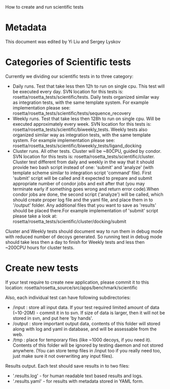 <!-- --- title:  Scientific Test -->How to create and run scientific tests

Metadata
========

This document was edited by Yi Liu and Sergey Lyskov

Categories of Scientific tests
==============================

Currently we dividing our scientific tests in to three category:

-   Daily runs. Test that take less then 12h to run on single cpu. This test will be executed every day. SVN location for this tests is: rosetta/rosetta\_tests/scientific/tests. Daily tests organized similar way as integration tests, with the same template system. For example implementation please see: rosetta/rosetta\_tests/scientific/tests/sequence\_recovery
-   Weekly runs. Test that take less then 128h to run on single cpu. Will be executed approximately every week. SVN location for this tests is: rosetta/rosetta\_tests/scientific/biweekly\_tests. Weekly tests also organized similar way as integration tests, with the same template system. For example implementation please see: rosetta/rosetta\_tests/scientific/biweekly\_tests/ligand\_docking
-   Cluster runs. All other tests. Cluster will be \~80CPU, guided by condor. SVN location for this tests is: rosetta/rosetta\_tests/scientific/cluster. Cluster test different from daily and weekly in the way that it should provide two bash script instead of one: 'submit' and 'analyze' (with template scheme similar to integration script 'command' file). First 'submit' script will be called and it expected to prepare and submit appropriate number of condor jobs and exit after that (you may terminate early if something goes wrong and return error code).When condor jobs are done, the second script ('analyze') will be called, which should create proper log file and the yaml file, and place them in to '/output' folder. Any additional files that you want to save as 'results' should be placed there.For example implementation of 'submit' script please take a look at: rosetta/rosetta\_tests/scientific/cluster/docking/submit

Cluster and Weekly tests should document way to run them in debug mode with reduced number of decoys generated. So running test in debug mode should take less then a day to finish for Weekly tests and less then \~200CPU hours for cluster tests.

Create new tests
================

If your test require to create new application, please commit it to this location: rosetta/rosetta\_source/src/apps/benchmark/scientific

Also, each individual test can have following subdirectories:

-   /input : store all input data. If your test required limited amount of data (\~10-20M) - commit it in to svn. If size of data is larger, then it will not be stored in svn, and put here 'by hands'.
-   /output : store important output data, contents of this folder will stored along with log and yaml in database, and will be assessable from the web.
-   /tmp : place for temporary files (like \~1000 decoys, if you need it). Contents of this folder will be ignored by testing daemon and not stored anywhere. (You can store temp files in /input too if you really need too, just make sure it not overwriting any input files).

Results output. Each test should save results in to two files:

-   '.results.log' - for human readable text based results and logs.
-   '.results.yaml' - for results with metadata stored in YAML form.

